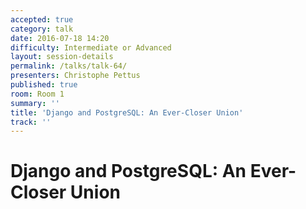 ```yaml
---
accepted: true
category: talk
date: 2016-07-18 14:20
difficulty: Intermediate or Advanced
layout: session-details
permalink: /talks/talk-64/
presenters: Christophe Pettus
published: true
room: Room 1
summary: ''
title: 'Django and PostgreSQL: An Ever-Closer Union'
track: ''
---
```


# Django and PostgreSQL: An Ever-Closer Union
